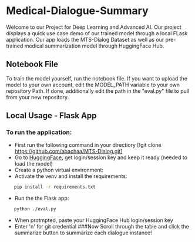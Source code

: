 # Medical-Dialogue-Summary
Welcome to our Project for Deep Learning and Advanced AI. Our project displays a quick use case demo of our trained model through a local FLask application. Our app loads the MTS-Dialog Dataset as well as our pre-trained medical summarization model through HuggingFace Hub.
## Notebook File
To train the model yourself, run the notebook file. If you want to upload the model to your own account, edit the MODEL_PATH variable to your own repository Path. If done, additionally edit the path in the "eval.py" file to pull from your new repository.

## Local Usage - Flask App
### To run the application:
- First run the following command in your directiory [!git clone https://github.com/abachaa/MTS-Dialog.git] 
- Go to [HuggingFace](https://huggingface.co/), get login/session key and keep it ready (needed to load the model) 
- Create a python virtual environment:
- Activate the venv and install the requirements: 
 ```bash
    pip install -r requirements.txt
```
- Run the the Flask app:
 ```bash
    python ./eval.py
```
- When protmpted, paste your HuggingFace Hub login/session key
- Enter 'n' for git credential
###Now Scroll through the table and click the summarize button to summarize each dialogue instance!

